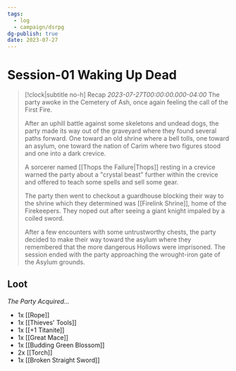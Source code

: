 ```yaml
---
tags:
  - log
  - campaign/dsrpg
dg-publish: true
date: 2023-07-27
---
```


# Session-01 Waking Up Dead

> [!clock|subtitle no-h] Recap *2023-07-27T00:00:00.000-04:00*
> The party awoke in the Cemetery of Ash, once again feeling the call of the First Fire. 
> 
> After an uphill battle against some skeletons and undead dogs, the party made its way out of the graveyard where they found several paths forward. One toward an old shrine where a bell tolls, one toward an asylum, one toward the nation of Carim where two figures stood and one into a dark crevice.
> 
>  A sorcerer named [[Thops the Failure|Thops]] resting in a crevice warned the party about a "crystal beast" further within the crevice and offered to teach some spells and sell some gear.
> 
> The party then went to checkout a guardhouse blocking their way to the shrine which they determined was [[Firelink Shrine]], home of the Firekeepers. They noped out after seeing a giant knight impaled by a coiled sword.
> 
> After a few encounters with some untrustworthy chests, the party decided to make their way toward the asylum where they remembered that the more dangerous Hollows were imprisoned. The session ended with the party approaching the wrought-iron gate of the Asylum grounds.

## Loot

*The Party Acquired...*
- 1x [[Rope]]
- 1x [[Thieves' Tools]]
- 1x [[+1 Titanite]]
- 1x [[Great Mace]]
- 1x [[Budding Green Blossom]]
- 2x [[Torch]]
- 1x [[Broken Straight Sword]]